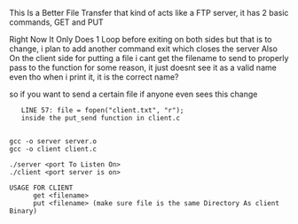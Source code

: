 This Is a Better File Transfer that kind of acts like a FTP server, it has 2 basic commands, GET and PUT

Right Now It Only Does 1 Loop before exiting on both sides but that is to change, i plan to add another command exit which closes the server
Also On the client side for putting a file i cant get the filename to send to properly pass to the function for some reason, it just doesnt see it as a valid name
even tho when i print it, it is the correct name?

so if you want to send a certain file if anyone even sees this change
        
       LINE 57: file = fopen("client.txt", "r"); 
       inside the put_send function in client.c


    gcc -o server server.o
    gcc -o client client.c

    ./server <port To Listen On>
    ./client <port server is on>

    USAGE FOR CLIENT
          get <filename>
          put <filename> (make sure file is the same Directory As client Binary)


